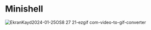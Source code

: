 # Minishell

![EkranKayd2024-01-25OS8 27 21-ezgif com-video-to-gif-converter](https://github.com/ErayHorasanli/Minishell/assets/128768044/36f1cc61-e760-4780-82d9-20d84250e806)
